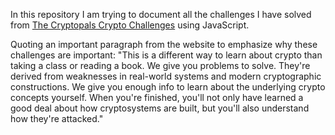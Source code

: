 In this repository I am trying to document all the challenges I have solved from [The Cryptopals Crypto Challenges](https://cryptopals.com/) using JavaScript. 

Quoting an important paragraph from the website to emphasize why these challenges are important:
"This is a different way to learn about crypto than taking a class or reading a book. We give you problems to solve. They're derived from weaknesses in real-world systems and modern cryptographic constructions. We give you enough info to learn about the underlying crypto concepts yourself. When you're finished, you'll not only have learned a good deal about how cryptosystems are built, but you'll also understand how they're attacked."
